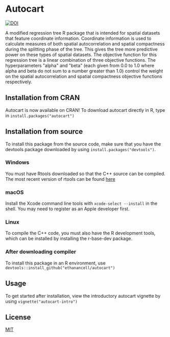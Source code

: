 # Autocart
[![DOI](https://zenodo.org/badge/270405538.svg)](https://zenodo.org/badge/latestdoi/270405538)

A modified regression tree R package that is intended for spatial datasets that feature coordinate information. Coordinate information is used to calculate measures of both spatial autocorrelation and spatial compactness during the splitting phase of the tree. This gives the tree more predictive power on these types of spatial datasets. The objective function for this regression tree is a linear combination of three objective functions. The hyperparameters "alpha" and "beta" (each given from 0.0 to 1.0 where alpha and beta do not sum to a number greater than 1.0) control the weight on the spatial autocorrelation and spatial compactness objective functions respectively.

## Installation from CRAN
Autocart is now available on CRAN! To download autocart directly in R, type in
`install.packages("autocart")`

## Installation from source
To install this package from the source code, make sure that you have the devtools package downloaded by using `install.packages("devtools")`.
### Windows
You must have Rtools downloaded so that the C++ source can be compiled. The most recent version of rtools can be found [here](https://cran.r-project.org/bin/windows/Rtools/)
### macOS
Install the Xcode command line tools with `xcode-select --install` in the shell. You may need to register as an Apple developer first.
### Linux
To compile the C++ code, you must also have the R development tools, which can be installed by installing the r-base-dev package.

### After downloading compiler
To install this package in an R environment, use `devtools::install_github("ethanancell/autocart")`

## Usage
To get started after installation, view the introductory autocart vignette by using `vignette("autocart-intro")`

## License
[MIT](LICENSE)
